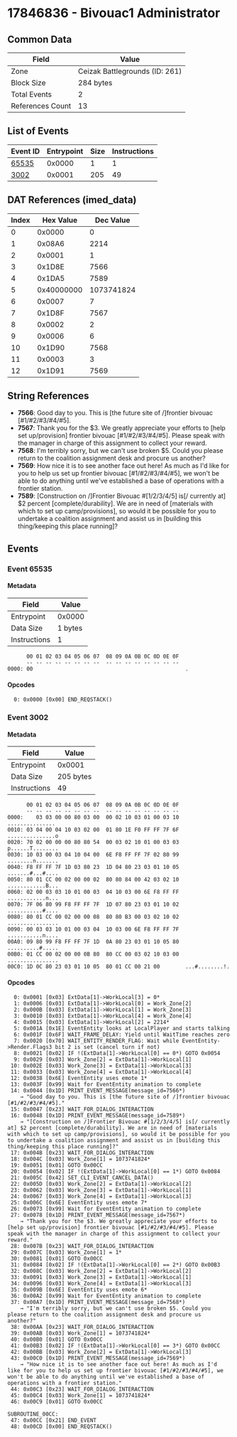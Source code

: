 # 17846836 - Bivouac1 Administrator

## Common Data

| Field            | Value                          |
|------------------|--------------------------------|
| Zone             | Ceizak Battlegrounds (ID: 261) |
| Block Size       | 284 bytes                      |
| Total Events     | 2                              |
| References Count | 13                             |

## List of Events

| Event ID              | Entrypoint   |   Size |   Instructions |
|-----------------------|--------------|--------|----------------|
| [65535](#event-65535) | 0x0000       |      1 |              1 |
| [3002](#event-3002)   | 0x0001       |    205 |             49 |

## DAT References (imed_data)

|   Index | Hex Value   |   Dec Value |
|---------|-------------|-------------|
|       0 | 0x0000      |           0 |
|       1 | 0x08A6      |        2214 |
|       2 | 0x0001      |           1 |
|       3 | 0x1D8E      |        7566 |
|       4 | 0x1DA5      |        7589 |
|       5 | 0x40000000  |  1073741824 |
|       6 | 0x0007      |           7 |
|       7 | 0x1D8F      |        7567 |
|       8 | 0x0002      |           2 |
|       9 | 0x0006      |           6 |
|      10 | 0x1D90      |        7568 |
|      11 | 0x0003      |           3 |
|      12 | 0x1D91      |        7569 |

## String References

- **7566**: Good day to you. This is [the future site of /]frontier bivouac [#1/#2/#3/#4/#5].
- **7567**: Thank you for the $3. We greatly appreciate your efforts to [help set up/provision] frontier bivouac [#1/#2/#3/#4/#5]. Please speak with the manager in charge of this assignment to collect your reward.
- **7568**: I'm terribly sorry, but we can't use broken $5. Could you please return to the coalition assignment desk and procure us another?
- **7569**: How nice it is to see another face out here! As much as I'd like for you to help us set up frontier bivouac [#1/#2/#3/#4/#5], we won't be able to do anything until we've established a base of operations with a frontier station.
- **7589**: [Construction on /]Frontier Bivouac #[1/2/3/4/5] is[/ currently at] $2 percent [complete/durability]. We are in need of [materials with which to set up camp/provisions], so would it be possible for you to undertake a coalition assignment and assist us in [building this thing/keeping this place running]?

## Events

### Event 65535

#### Metadata

| Field        | Value   |
|--------------|---------|
| Entrypoint   | 0x0000  |
| Data Size    | 1 bytes |
| Instructions | 1       |

```
      00 01 02 03 04 05 06 07  08 09 0A 0B 0C 0D 0E 0F
      -- -- -- -- -- -- -- --  -- -- -- -- -- -- -- --
0000: 00                                                .               
```

#### Opcodes

```
  0: 0x0000 [0x00] END_REQSTACK()
```

### Event 3002

#### Metadata

| Field        | Value     |
|--------------|-----------|
| Entrypoint   | 0x0001    |
| Data Size    | 205 bytes |
| Instructions | 49        |

```
      00 01 02 03 04 05 06 07  08 09 0A 0B 0C 0D 0E 0F
      -- -- -- -- -- -- -- --  -- -- -- -- -- -- -- --
0000:    03 03 00 00 80 03 00  00 02 10 03 01 00 03 10   ...............
0010: 03 04 00 04 10 03 02 00  01 80 1E F0 FF FF 7F 6F  ...............o
0020: 70 02 00 00 00 80 80 54  00 03 02 10 01 00 03 03  p......T........
0030: 10 03 00 03 04 10 04 00  6E F8 FF FF 7F 02 80 99  ........n.......
0040: F8 FF FF 7F 1D 03 80 23  1D 04 80 23 03 01 10 05  .......#...#....
0050: 80 01 CC 00 02 00 00 02  80 80 84 00 42 03 02 10  ............B...
0060: 02 00 03 03 10 01 00 03  04 10 03 00 6E F8 FF FF  ............n...
0070: 7F 06 80 99 F8 FF FF 7F  1D 07 80 23 03 01 10 02  ...........#....
0080: 80 01 CC 00 02 00 00 08  80 80 B3 00 03 02 10 02  ................
0090: 00 03 03 10 01 00 03 04  10 03 00 6E F8 FF FF 7F  ...........n....
00A0: 09 80 99 F8 FF FF 7F 1D  0A 80 23 03 01 10 05 80  ..........#.....
00B0: 01 CC 00 02 00 00 0B 80  80 CC 00 03 02 10 03 00  ................
00C0: 1D 0C 80 23 03 01 10 05  80 01 CC 00 21 00        ...#........!.  
```

#### Opcodes

```
  0: 0x0001 [0x03] ExtData[1]->WorkLocal[3] = 0*
  1: 0x0006 [0x03] ExtData[1]->WorkLocal[0] = Work_Zone[2]
  2: 0x000B [0x03] ExtData[1]->WorkLocal[1] = Work_Zone[3]
  3: 0x0010 [0x03] ExtData[1]->WorkLocal[4] = Work_Zone[4]
  4: 0x0015 [0x03] ExtData[1]->WorkLocal[2] = 2214*
  5: 0x001A [0x1E] EventEntity looks at LocalPlayer and starts talking
  6: 0x001F [0x6F] WAIT_FRAME_DELAY: Yield until WaitTime reaches zero
  7: 0x0020 [0x70] WAIT_ENTITY_RENDER_FLAG: Wait while EventEntity->Render.Flags3 bit 2 is set (cancel turn if not)
  8: 0x0021 [0x02] IF !(ExtData[1]->WorkLocal[0] == 0*) GOTO 0x0054
  9: 0x0029 [0x03] Work_Zone[2] = ExtData[1]->WorkLocal[1]
 10: 0x002E [0x03] Work_Zone[3] = ExtData[1]->WorkLocal[3]
 11: 0x0033 [0x03] Work_Zone[4] = ExtData[1]->WorkLocal[4]
 12: 0x0038 [0x6E] EventEntity uses emote 1*
 13: 0x003F [0x99] Wait for EventEntity animation to complete
 14: 0x0044 [0x1D] PRINT_EVENT_MESSAGE(message_id=7566*)
    → "Good day to you. This is [the future site of /]frontier bivouac [#1/#2/#3/#4/#5]."
 15: 0x0047 [0x23] WAIT_FOR_DIALOG_INTERACTION
 16: 0x0048 [0x1D] PRINT_EVENT_MESSAGE(message_id=7589*)
    → "[Construction on /]Frontier Bivouac #[1/2/3/4/5] is[/ currently at] $2 percent [complete/durability]. We are in need of [materials with which to set up camp/provisions], so would it be possible for you to undertake a coalition assignment and assist us in [building this thing/keeping this place running]?"
 17: 0x004B [0x23] WAIT_FOR_DIALOG_INTERACTION
 18: 0x004C [0x03] Work_Zone[1] = 1073741824*
 19: 0x0051 [0x01] GOTO 0x00CC
 20: 0x0054 [0x02] IF !(ExtData[1]->WorkLocal[0] == 1*) GOTO 0x0084
 21: 0x005C [0x42] SET_CLI_EVENT_CANCEL_DATA()
 22: 0x005D [0x03] Work_Zone[2] = ExtData[1]->WorkLocal[2]
 23: 0x0062 [0x03] Work_Zone[3] = ExtData[1]->WorkLocal[1]
 24: 0x0067 [0x03] Work_Zone[4] = ExtData[1]->WorkLocal[3]
 25: 0x006C [0x6E] EventEntity uses emote 7*
 26: 0x0073 [0x99] Wait for EventEntity animation to complete
 27: 0x0078 [0x1D] PRINT_EVENT_MESSAGE(message_id=7567*)
    → "Thank you for the $3. We greatly appreciate your efforts to [help set up/provision] frontier bivouac [#1/#2/#3/#4/#5]. Please speak with the manager in charge of this assignment to collect your reward."
 28: 0x007B [0x23] WAIT_FOR_DIALOG_INTERACTION
 29: 0x007C [0x03] Work_Zone[1] = 1*
 30: 0x0081 [0x01] GOTO 0x00CC
 31: 0x0084 [0x02] IF !(ExtData[1]->WorkLocal[0] == 2*) GOTO 0x00B3
 32: 0x008C [0x03] Work_Zone[2] = ExtData[1]->WorkLocal[2]
 33: 0x0091 [0x03] Work_Zone[3] = ExtData[1]->WorkLocal[1]
 34: 0x0096 [0x03] Work_Zone[4] = ExtData[1]->WorkLocal[3]
 35: 0x009B [0x6E] EventEntity uses emote 6*
 36: 0x00A2 [0x99] Wait for EventEntity animation to complete
 37: 0x00A7 [0x1D] PRINT_EVENT_MESSAGE(message_id=7568*)
    → "I'm terribly sorry, but we can't use broken $5. Could you please return to the coalition assignment desk and procure us another?"
 38: 0x00AA [0x23] WAIT_FOR_DIALOG_INTERACTION
 39: 0x00AB [0x03] Work_Zone[1] = 1073741824*
 40: 0x00B0 [0x01] GOTO 0x00CC
 41: 0x00B3 [0x02] IF !(ExtData[1]->WorkLocal[0] == 3*) GOTO 0x00CC
 42: 0x00BB [0x03] Work_Zone[2] = ExtData[1]->WorkLocal[3]
 43: 0x00C0 [0x1D] PRINT_EVENT_MESSAGE(message_id=7569*)
    → "How nice it is to see another face out here! As much as I'd like for you to help us set up frontier bivouac [#1/#2/#3/#4/#5], we won't be able to do anything until we've established a base of operations with a frontier station."
 44: 0x00C3 [0x23] WAIT_FOR_DIALOG_INTERACTION
 45: 0x00C4 [0x03] Work_Zone[1] = 1073741824*
 46: 0x00C9 [0x01] GOTO 0x00CC

SUBROUTINE_00CC:
 47: 0x00CC [0x21] END_EVENT
 48: 0x00CD [0x00] END_REQSTACK()
```

